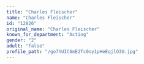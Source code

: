 ```yaml
---
title: "Charles Fleischer"
name: "Charles Fleischer"
id: "12826"
original_name: "Charles Fleischer"
known_for_department: "Acting"
gender: "2"
adult: "false"
profile_path: "/go7hUIC6mE2Tc0oy1pHeEqjlO3U.jpg"
---
```

